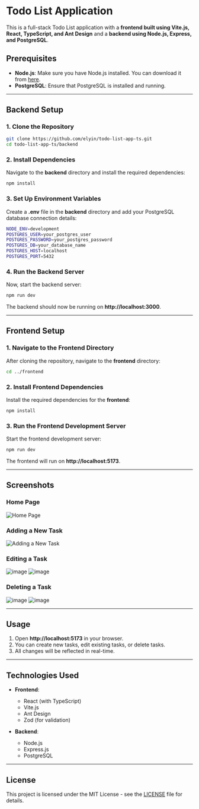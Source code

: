 
# Todo List Application

This is a full-stack Todo List application with a **frontend built using Vite.js, React, TypeScript, and Ant Design** and a **backend using Node.js, Express, and PostgreSQL**.

## Prerequisites

- **Node.js**: Make sure you have Node.js installed. You can download it from [here](https://nodejs.org/).
- **PostgreSQL**: Ensure that PostgreSQL is installed and running.

---

## Backend Setup

### 1. Clone the Repository

```bash
git clone https://github.com/elyin/todo-list-app-ts.git
cd todo-list-app-ts/backend
```

### 2. Install Dependencies

Navigate to the **backend** directory and install the required dependencies:

```bash
npm install
```

### 3. Set Up Environment Variables

Create a **.env** file in the **backend** directory and add your PostgreSQL database connection details:

```bash
NODE_ENV=development
POSTGRES_USER=your_postgres_user
POSTGRES_PASSWORD=your_postgres_password
POSTGRES_DB=your_database_name
POSTGRES_HOST=localhost
POSTGRES_PORT=5432
```


### 4. Run the Backend Server

Now, start the backend server:

```bash
npm run dev
```

The backend should now be running on **http://localhost:3000**.

---

## Frontend Setup

### 1. Navigate to the Frontend Directory

After cloning the repository, navigate to the **frontend** directory:

```bash
cd ../frontend
```

### 2. Install Frontend Dependencies

Install the required dependencies for the **frontend**:

```bash
npm install
```

### 3. Run the Frontend Development Server

Start the frontend development server:

```bash
npm run dev
```

The frontend will run on **http://localhost:5173**.

---

## Screenshots

### Home Page
![Home Page](https://github.com/user-attachments/assets/21abadd5-5fb0-4f12-84db-52ac52c9ec2d)


### Adding a New Task
![Adding a New Task](https://github.com/user-attachments/assets/b10de85e-be4c-44d4-903a-0e49b1a48275)


### Editing a Task
![image](https://github.com/user-attachments/assets/a2c73cf8-68ee-4dfe-a31a-0994e51cfdce)
![image](https://github.com/user-attachments/assets/f24ffbbd-e973-474d-a328-db9f9260483c)

### Deleting a Task
![image](https://github.com/user-attachments/assets/a50df206-3b84-4aad-86dc-8dd92599d23a)
![image](https://github.com/user-attachments/assets/9e966b22-49c2-4e43-973c-b664f72b0386)


---

## Usage

1. Open **http://localhost:5173** in your browser.
2. You can create new tasks, edit existing tasks, or delete tasks.
3. All changes will be reflected in real-time.

---

## Technologies Used

- **Frontend**:
  - React (with TypeScript)
  - Vite.js
  - Ant Design
  - Zod (for validation)

- **Backend**:
  - Node.js
  - Express.js
  - PostgreSQL

---

## License

This project is licensed under the MIT License - see the [LICENSE](LICENSE) file for details.
